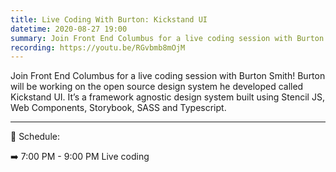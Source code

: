 ```yaml
---
title: Live Coding With Burton: Kickstand UI
datetime: 2020-08-27 19:00
summary: Join Front End Columbus for a live coding session with Burton Smith! Burton will be working on the open source design system he developed called Kickstand UI. It’s a framework agnostic design system built using Stencil JS, Web Components, Storybook, SASS and Typescript.
recording: https://youtu.be/RGvbmb8mOjM
---
```

<page-paragraph>
Join Front End Columbus for a live coding session with Burton Smith! Burton will be working on the open source design system he developed called Kickstand UI. It’s a framework agnostic design system built using Stencil JS, Web Components, Storybook, SASS and Typescript.
</page-paragraph>

--- 
<page-header2>
📅 Schedule:
</page-header2>

➡️ 7:00 PM - 9:00 PM
Live coding

